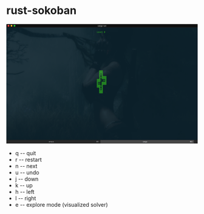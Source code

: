 # rust-sokoban


![](sokoban.png)

- q -- quit
- r -- restart
- n -- next
- u -- undo
- j -- down
- k -- up
- h -- left
- l -- right
- e -- explore mode (visualized solver)
